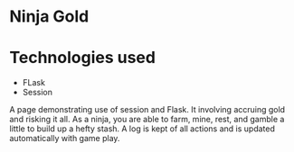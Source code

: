 # Ninja Gold

# Technologies used

* FLask
* Session

A page demonstrating use of session and Flask. It involving accruing gold and risking it all. As a ninja, you are able to farm, mine, rest, and gamble a little to build up a hefty stash. A log is kept of all actions and is updated automatically with game play.